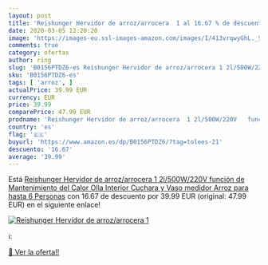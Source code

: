 ```yaml
---
layout: post
title: 'Reishunger Hervidor de arroz/arrocera  1 al 16.67 % de descuento'
date: 2020-03-05 12:20:20
image: 'https://images-eu.ssl-images-amazon.com/images/I/413vrqwyGhL._SL200_.jpg'
comments: true
category: ofertas
author: ring
slug: 'B0156PTDZ6-es Reishunger Hervidor de arroz/arrocera 1 2l/500W/220V...'
sku: 'B0156PTDZ6-es'
tags: [ 'arroz', ]
actualPrice: 39.99 EUR
currency: EUR
price: 39.99
comparePrice: 47.99 EUR
prodname: 'Reishunger Hervidor de arroz/arrocera  1 2l/500W/220V   función de Mantenimiento del Calor  Olla Interior  Cuchara y Vaso medidor Arroz para hasta 6 Personas'
country: 'es'
flag: '🇪🇸'
buyurl: 'https://www.amazon.es/dp/B0156PTDZ6/?tag=tolees-21'
descuento: '16.67'
average: '39.99'
---
```


Está [Reishunger Hervidor de arroz/arrocera  1 2l/500W/220V   función de Mantenimiento del Calor  Olla Interior  Cuchara y Vaso medidor Arroz para hasta 6 Personas](https://www.amazon.es/dp/B0156PTDZ6/?tag=tolees-21) con 16.67 de descuento por 39.99 EUR (original: 47.99 EUR) en el siguiente enlace!

[![Reishunger Hervidor de arroz/arrocera  1](https://images-eu.ssl-images-amazon.com/images/I/413vrqwyGhL._SL200_.jpg)](https://www.amazon.es/dp/B0156PTDZ6/?tag=tolees-21)

ℹ️:


[🛒 Ver la oferta!!](https://www.amazon.es/dp/B0156PTDZ6/?tag=tolees-21)
